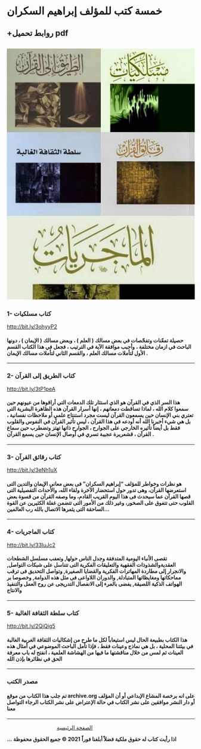 # خمسة كتب للمؤلف إبراهيم السكران     
## +روابط تحميل pdf 
![](https://raw.githubusercontent.com/iqraa4u/iqraa4u.github.io/main/FB_IMG_1621024449311.jpg)
----

### 1- كتاب مسلكيات 

http://bit.ly/3ohyyP2

#### حصيلة تمعّنات وتفحّصات في بعض مسالك ( العلم ) ، وبعض مسالك ( الإيمان ) ، دونها الباحث في ازمان مختلفة ، وأحبب موافقة الآية في الترتيب ، فجعل في هذا الكتاب القسم الأول لتأملات مسالك العلم ، والقسم الثاني لتأملات مسالك الإيمان .

----
###  2- كتاب الطريق إلى القرآن

http://bit.ly/3tP1peA

#### هذا السر الذي في القرآن هو الذي استثار تلك الدمعات التي أراقوها من عيونهم حين سمعوا كلام الله ، لماذا تساقطت دمعاتهم ، إنها أسرار القرآن هذه الظاهرة البشرية التي تعتري بني الإنسان حين يسمعون القرآن ليست مجرد استنتاج علمي أو ملاحظات نفسانية ، بل هي شيء أخبرنا الله أنه أودعه في هذا القرآن ، ليس تأثير القرآن في النفوس والقلوب فقط بل أيضاً تأثيره الخارجي على الجوارح ، الجوارح ذاتها تهتز وتضطرب حين سماع القرآن ، قشعريرة عجيبة تسري في أوصال الإنسان حين يسمع القرآن .
----
### 3- كتاب رقائق القرآن 

http://bit.ly/3eNh1uX

#### هو نظرات وخواطر للمؤلف “إبراهيم السكران” فى بعض معانى الإيمان والتدين التى استعرضها القرآن، وهى تدور حول استحضار الآخرة ولقاء الله، والأحداث التفصيلية التى قصها القرآن عما سيحدث فى هذا اليوم القريب القادم، وما وصفه القرآن من قسوة بعض القلوب حتى تتفوق على الصخور، وغير ذلك من الأمور التى تتضمن غفلة الكثيرين عن القوة الساحقة التى يثمرها الاتصال بالله رب العالمين… 
----
### 4- كتاب الماجريات 

http://bit.ly/33IuJc2

#### تقصى الأنباء اليومية المتدفقة وجدل الناس حولها, وتعفب مسلسل الشطحات العقديةوالشذوذات الفقهية والتعليقات الفكرية التى تتناسل على شبكات التواصل, والانجرار إلى مطاردة المهاترات الفكرية والقضايا الصغيرة, وتواصل التحديق فى ترقب مماحكاتها ومغايظاتها المتبادلة, والدوران اللاواعى فى مثل هذه الدوامة, وخصوصا بر الهواتف الذكية اللصيقة, يفضى بالمرء إلى الانفصال التدريجى عن روح العمل والتنفيذ والانتاج
----
### 5- كتاب سلطة الثقافة الغالبة

http://bit.ly/2QjQig5

#### هذا الكتاب بطبيعة الحال ليس استيعاباً لكل ما طرح من إشكاليات الثقافة الغربية الغالبة في بيئتنا المحلية ، بل هي نماذج وعينات فقط ، فإذا تأمل الباحث الموضوعي في أمثال هذه العينات ثم لمس من خلال مناقشتها ما فيها من الهشاشة العلمية ، انفتح له باب معرفة الحق في نظائرها بإذن الله
----
### مصدر الكتب
#### تم جلب هذا الكتاب من موقع archive.org على انه برخصة المشاع الإبداعي أو أن المؤلف أو دار النشر موافقين على نشر الكتاب في حالة الإعتراض على نشر الكتاب الرجاء التواصل معنا
------
&nbsp; &nbsp; &nbsp; &nbsp; &nbsp; &nbsp; &nbsp; &nbsp;&nbsp;&nbsp; &nbsp; &nbsp; &nbsp; &nbsp; &nbsp; &nbsp; &nbsp; &nbsp;   [ الصفحة الرئيسية ](https://iqraa4u.me/)   

**... اذا رأيت كتاب له حقوق ملكية فضلاً أبلغنا فوراً**
**2021 © جميع الحقوق محفوظة**

